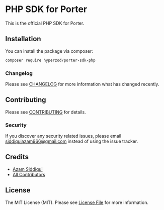 # PHP SDK for Porter

This is the official PHP SDK for Porter.

## Installation

You can install the package via composer:

```bash
composer require hyperzod/porter-sdk-php
```

### Changelog

Please see [CHANGELOG](CHANGELOG.md) for more information what has changed recently.

## Contributing

Please see [CONTRIBUTING](CONTRIBUTING.md) for details.

### Security

If you discover any security related issues, please email siddiquiazam966@gmail.com instead of using the issue tracker.

## Credits

- [Azam Siddiqui](https://github.com/siddiquiazam)
- [All Contributors](../../contributors)

## License

The MIT License (MIT). Please see [License File](LICENSE.md) for more information.
